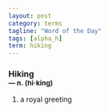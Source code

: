 ```yaml
---
layout: post
category: terms
tagline: "Word of the Day"
tags: [alpha_h]
term: hiking
---
```


<h3>Hiking<br/> <small>&mdash; n. (hi<span>&middot;</span>king)</small></h3>
<p><ol>
<li>a royal greeting</li>
</ol></p>
